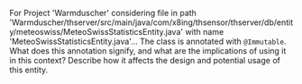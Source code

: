 For Project 'Warmduscher' considering file in path 'Warmduscher/thserver/src/main/java/com/x8ing/thsensor/thserver/db/entity/meteoswiss/MeteoSwissStatisticsEntity.java' with name 'MeteoSwissStatisticsEntity.java'... 
The class is annotated with `@Immutable`. What does this annotation signify, and what are the implications of using it in this context? Describe how it affects the design and potential usage of this entity.